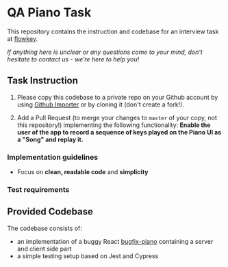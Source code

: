 # QA Piano Task

This repository contains the instruction and codebase for an interview task at [flowkey](https://www.flowkey.com).

*If anything here is unclear or any questions come to your mind, don’t hesitate to contact us - we’re here to help you!*

## Task Instruction

1. Please copy this codebase to a private repo on your Github account by using [Github Importer](https://help.github.com/en/articles/importing-a-repository-with-github-importer) or by cloning it (don't create a fork!).

2. Add a Pull Request (to merge your changes to `master` of your copy, not this repository!) implementing the following functionality:
**Enable the user of the app to record a sequence of keys played on the Piano UI as a "Song" and replay it.**

### Implementation guidelines
- Focus on **clean, readable code** and **simplicity**


### Test requirements

## Provided Codebase

The codebase consists of:
- an implementation of a buggy React [bugfix-piano](bugfix-piano) containing a server and client side part
- a simple testing setup based on Jest and Cypress

